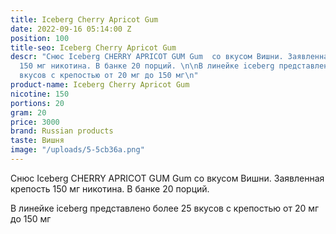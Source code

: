 ```yaml
---
title: Iceberg Cherry Apricot Gum
date: 2022-09-16 05:14:00 Z
position: 100
title-seo: Iceberg Cherry Apricot Gum
descr: "Снюс Iceberg CHERRY APRICOT GUM Gum  со вкусом Вишни. Заявленная крепость
  150 мг никотина. В банке 20 порций. \n\nВ линейке iceberg представлено более 25
  вкусов с крепостью от 20 мг до 150 мг\n"
product-name: Iceberg Cherry Apricot Gum
nicotine: 150
portions: 20
gram: 20
price: 3000
brand: Russian products
taste: Вишня
image: "/uploads/5-5cb36a.png"
---
```


Снюс Iceberg CHERRY APRICOT GUM Gum  со вкусом Вишни. Заявленная крепость 150 мг никотина. В банке 20 порций. 

В линейке iceberg представлено более 25 вкусов с крепостью от 20 мг до 150 мг
